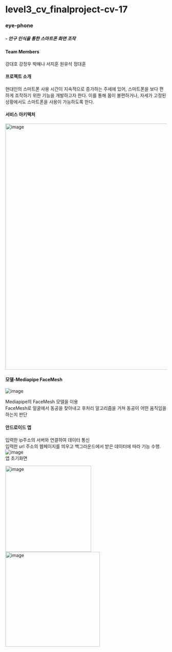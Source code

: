 # level3_cv_finalproject-cv-17

### eye-phone

##### - 안구 인식을 통한 스마트폰 화면 조작

#### Team Members

강대호
강정우
박혜나
서지훈
원유석
정대훈

#### 프로젝트 소개
현대인의 스마트폰 사용 시간이 지속적으로 증가하는 주세에 있어, 스마트폰을 보다 편하게 조작하기 위한 기능을 개발하고자 한다. 
이를 통해 몸이 불편하거나, 자세가 고정된 상황에서도 스마트폰을 사용이 가능하도록 한다.

#### 서비스 아키텍처
<img width="766" alt="image" src="https://github.com/boostcampaitech5/level3_cv_finalproject-cv-17/assets/126538540/9d88ae93-2723-439d-b727-1b87e72863d8">

#### 모델-Mediapipe FaceMesh
![image](https://github.com/boostcampaitech5/level3_cv_finalproject-cv-17/assets/126538540/7e295944-db45-4c68-8eb6-007e982060d8)   
    
Mediapipe의 FaceMesh 모델을 이용   
FaceMesh로 얼굴에서 동공을 찾아내고 후처리 알고리즘을 거쳐 동공이 어떤 움직임을 하는지 판단

#### 안드로이드 앱
입력한 ip주소의 서버와 연결하여 데이터 통신   
입력한 url 주소의 웹페이지를 띄우고 백그라운드에서 받은 데이터에 따라 기능 수행.   
![image](https://github.com/boostcampaitech5/level3_cv_finalproject-cv-17/assets/126538540/2ed88e0f-3dcf-4c8d-9cb3-dcad936a80b3)   
앱 초기화면
   
<img width="268" alt="image" src="https://github.com/boostcampaitech5/level3_cv_finalproject-cv-17/assets/126538540/de2b4740-6afa-4655-aa69-e7069c27ac73">      

<img width="295" alt="image" src="https://github.com/boostcampaitech5/level3_cv_finalproject-cv-17/assets/126538540/509d0e8f-a622-4ff3-aafa-c3a4f7799bcb">         



